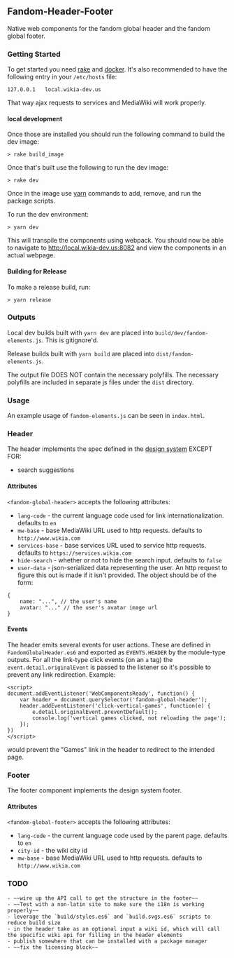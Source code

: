 ## Fandom-Header-Footer
Native web components for the fandom global header and the fandom global footer.

### Getting Started
To get started you need [rake](https://github.com/ruby/rake) and [docker](https://www.docker.com/). It's also recommended to have the following entry in your `/etc/hosts` file:

```
127.0.0.1   local.wikia-dev.us
```

That way ajax requests to services and MediaWiki will work properly.

#### local development
Once those are installed you should run the following command to build the dev image:

```
> rake build_image
```

Once that's built use the following to run the dev image:

```
> rake dev
```

Once in the image use [yarn](https://yarnpkg.com/lang/en/) commands to add, remove, and run the package scripts.

To run the dev environment:

```
> yarn dev
```

This will transpile the components using webpack. You should now be able to navigate to http://local.wikia-dev.us:8082 and view the components in an actual webpage.

#### Building for Release
To make a release build, run:
```
> yarn release
```

### Outputs
Local dev builds built with `yarn dev` are placed into `build/dev/fandom-elements.js`. This is gitignore'd. 

Release builds built with `yarn build` are placed into `dist/fandom-elements.js`.

The output file DOES NOT contain the necessary polyfills. The necessary polyfills are included in separate js files under the `dist` directory.

### Usage

An example usage of `fandom-elements.js` can be seen in `index.html`.

### Header
The header implements the spec defined in the [design system](http://fandomdesignsystem.com/#/identity/global-navigation) EXCEPT FOR:
- search suggestions

#### Attributes
`<fandom-global-header>` accepts the following attributes:
- `lang-code` - the current language code used for link internationalization. defaults to `en`
- `mw-base` - base MediaWiki URL used to http requests. defaults to `http://www.wikia.com`
- `services-base` - base services URL used to service http requests. defaults to `https://services.wikia.com`
- `hide-search` - whether or not to hide the search input. defaults to `false`
- `user-data` - json-serialized data representing the user. An http request to figure this out is made if it isn't provided. The object should be of the form: 
```
{
    name: "...", // the user's name
    avatar: "..." // the user's avatar image url
}
```

#### Events
The header emits several events for user actions. These are defined in `FandomGlobalHeader.es6` and exported as `EVENTS.HEADER` by the module-type outputs. For all the link-type click events (on an `a` tag) the `event.detail.originalEvent` is passed to the listener so it's possible to prevent any link redirection. Example:

```
<script>
document.addEventListener('WebComponentsReady', function() {
    var header = document.querySelector('fandom-global-header');
    header.addEventListener('click-vertical-games', function(e) {
        e.detail.originalEvent.preventDefault();
        console.log('vertical games clicked, not reloading the page');
    });
})
</script>
```

would prevent the "Games" link in the header to redirect to the intended page.

### Footer

The footer component implements the design system footer.

#### Attributes

`<fandom-global-footer>` accepts the following attributes:
- `lang-code` - the current language code used by the parent page. defaults to `en`
- `city-id` - the wiki city id
- `mw-base` - base MediaWiki URL used to http requests. defaults to `http://www.wikia.com`


### TODO

    - ~~wire up the API call to get the structure in the footer~~
    - ~~Test with a non-latin site to make sure the i18n is working properly~~
    - leverage the `build/styles.es6` and `build.svgs.es6` scripts to reduce build size
    - in the header take as an optional input a wiki id, which will call the specific wiki api for filling in the header elements
    - publish somewhere that can be installed with a package manager
    - ~~fix the licensing block~~
    

